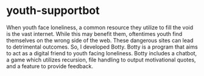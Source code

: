 # youth-supportbot
When youth face loneliness, a common resource they utilize to fill the void is the vast internet. 
While this may benefit them, oftentimes youth find themselves on the wrong side of the web. 
These dangerous sites can lead to detrimental outcomes. So, I developed Botty. 
Botty is a program that aims to act as a digital friend to youth facing loneliness. Botty includes a chatbot, a game which utilizes recursion, file handling to output motivational quotes, and a feature to provide feedback.
